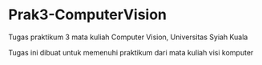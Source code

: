 # Prak3-ComputerVision
Tugas praktikum 3 mata kuliah Computer Vision, Universitas Syiah Kuala

Tugas ini dibuat untuk memenuhi praktikum dari mata kuliah visi komputer
